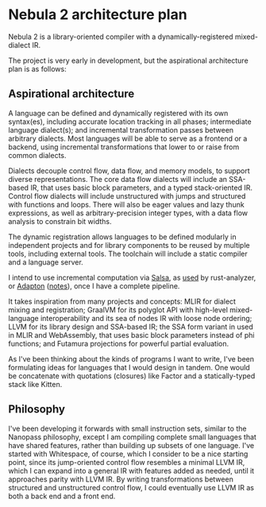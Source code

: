# Nebula 2 architecture plan

Nebula 2 is a library-oriented compiler with a dynamically-registered
mixed-dialect IR.

The project is very early in development, but the aspirational architecture plan
is as follows:

## Aspirational architecture

A language can be defined and dynamically registered with its own syntax(es),
including accurate location tracking in all phases; intermediate language
dialect(s); and incremental transformation passes between arbitrary dialects.
Most languages will be able to serve as a frontend or a backend, using
incremental transformations that lower to or raise from common dialects.

Dialects decouple control flow, data flow, and memory models, to support diverse
representations. The core data flow dialects will include an SSA-based IR, that
uses basic block parameters, and a typed stack-oriented IR. Control flow
dialects will include unstructured with jumps and structured with functions and
loops. There will also be eager values and lazy thunk expressions, as well as
arbitrary-precision integer types, with a data flow analysis to constrain bit
widths.

The dynamic registration allows languages to be defined modularly in independent
projects and for library components to be reused by multiple tools, including
external tools. The toolchain will include a static compiler and a language
server.

I intend to use incremental computation via [Salsa](https://github.com/salsa-rs/salsa),
as [used](https://rustc-dev-guide.rust-lang.org/salsa.html) by rust-analyzer, or
[Adapton](https://github.com/Adapton/adapton.rust) ([notes](https://github.com/thaliaarchi/notes/tree/main/topics/adapton)),
once I have a complete pipeline.

It takes inspiration from many projects and concepts: MLIR for dialect mixing
and registration; GraalVM for its polyglot API with high-level mixed-language
interoperability and its sea of nodes IR with loose node ordering; LLVM for its
library design and SSA-based IR; the SSA form variant in used in MLIR and
WebAssembly, that uses basic block parameters instead of phi functions; and
Futamura projections for powerful partial evaluation.

As I've been thinking about the kinds of programs I want to write, I've been
formulating ideas for languages that I would design in tandem. One would be
concatenate with quotations (closures) like Factor and a statically-typed stack
like Kitten.

## Philosophy

I've been developing it forwards with small instruction sets, similar to the
Nanopass philosophy, except I am compiling complete small languages that have
shared features, rather than building up subsets of one language. I've started
with Whitespace, of course, which I consider to be a nice starting point, since
its jump-oriented control flow resembles a minimal LLVM IR, which I can expand
into a general IR with features added as needed, until it approaches parity with
LLVM IR. By writing transformations between structured and unstructured control
flow, I could eventually use LLVM IR as both a back end and a front end.
